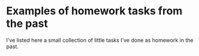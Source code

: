 # Examples of homework tasks from the past

I've listed here a small collection of little tasks I've done as homework in the past. 

